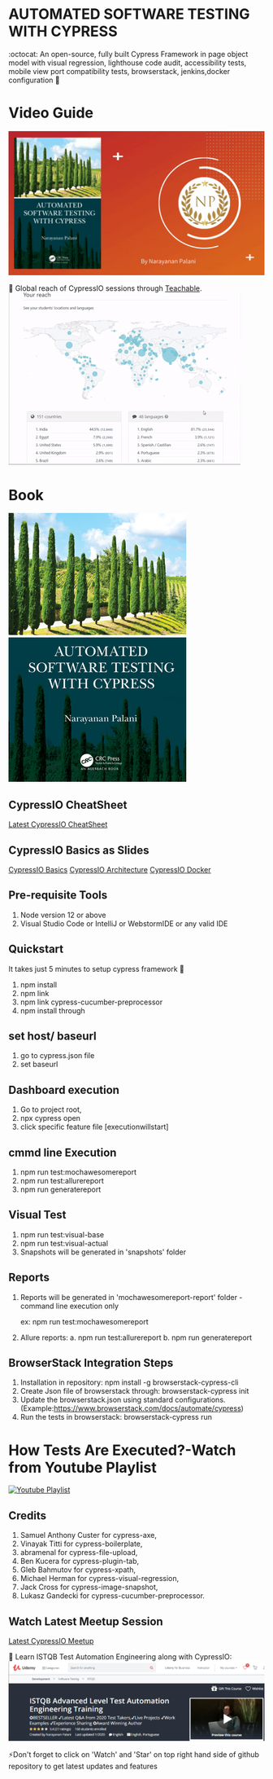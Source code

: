 # AUTOMATED SOFTWARE TESTING WITH CYPRESS
:octocat: An open-source, fully built Cypress Framework in page object model with visual regression, lighthouse code audit, accessibility tests, mobile view port compatibility tests, browserstack, jenkins,docker configuration :evergreen_tree:

# Video Guide
[![CypressIOFramework](https://github.com/narayananpalani/cypress-test-techniques/blob/master/lessons/CypressIOtestframework.gif?raw=true)](https://engineers-hub.teachable.com/p/cypressio)

:rocket: Global reach of CypressIO sessions through [Teachable](https://engineers-hub.teachable.com/). 
[![video showing international reach of udemy courses](https://github.com/narayananpalani/narayananpalani/blob/master/images/globalreach.gif?raw=true)](https://engineers-hub.teachable.com/)

# Book
[![CypressIOBook](https://github.com/narayananpalani/cypress-test-techniques/blob/master/lessons/9780367699543.jpg?raw=true)](https://www.routledge.com/Automated-Software-Testing-with-Cypress/Palani/p/book/9780367699543)

## CypressIO CheatSheet
[Latest CypressIO CheatSheet](https://cheatography.com/narayanan-palani/cheat-sheets/cypressio/)

## CypressIO Basics as Slides
[CypressIO Basics](https://github.com/cypress-test-techniques/lessons/blob/master/lessons/cypress101.pdf?raw=true)
[CypressIO Architecture](https://github.com/cypress-test-techniques/lessons/blob/master/lessons/cypressArchitecture.pdf?raw=true)
[CypressIO Docker](https://github.com/cypress-test-techniques/lessons/blob/master/lessons/cypressDocker.pdf?raw=true)


## Pre-requisite Tools
1. Node version 12 or above
2. Visual Studio Code or IntelliJ or WebstormIDE or any valid IDE

## Quickstart
It takes just 5 minutes to setup cypress framework 🚀
1. npm install
2. npm link
3. npm link cypress-cucumber-preprocessor
4. npm install through

## set host/ baseurl
1. go to cypress.json file
2. set baseurl

## Dashboard execution
1. Go to project root, 
2. npx cypress open
3. click specific feature file [executionwillstart]

## cmmd line Execution
1. npm run test:mochawesomereport
2. npm run test:allurereport
3. npm run generatereport

## Visual Test
1. npm run test:visual-base
2. npm run test:visual-actual
3. Snapshots will be generated in 'snapshots' folder

## Reports
1. Reports will be generated in 'mochawesomereport-report' folder - command line execution only
  
   ex: npm run test:mochawesomereport

2. Allure reports: 
    a. npm run test:allurereport
    b. npm run generatereport

## BrowserStack Integration Steps
1. Installation in repository: npm install -g browserstack-cypress-cli
2. Create Json file of browserstack through: browserstack-cypress init
3. Update the browserstack.json using standard configurations. (Example:https://www.browserstack.com/docs/automate/cypress)   
4. Run the tests in browserstack: browserstack-cypress run 

# How Tests Are Executed?-Watch from Youtube Playlist
[![Youtube Playlist](https://images.unsplash.com/photo-1567443024551-f3e3cc2be870?ixid=MXwxMjA3fDB8MHxwaG90by1wYWdlfHx8fGVufDB8fHw%3D&ixlib=rb-1.2.1&auto=format&fit=crop&w=1050&q=80?raw=true)](https://www.youtube.com/watch?v=H34ABc6BHhs&list=PLXW5SOJAYvfe0aZHUIaAVhZlOfI0wP0Xs)

## Credits
1. Samuel Anthony Custer for cypress-axe,
2. Vinayak Titti for cypress-boilerplate,
3. abramenal for cypress-file-upload,
4. Ben Kucera for cypress-plugin-tab,
5. Gleb Bahmutov for cypress-xpath,
6. Michael Herman for cypress-visual-regression,
7. Jack Cross for cypress-image-snapshot,
8. Lukasz Gandecki for cypress-cucumber-preprocessor.

## Watch Latest Meetup Session
[Latest CypressIO Meetup](https://www.youtube.com/watch?v=b8y8hTTeXTw&t=2s)

:tada: Learn ISTQB Test Automation Engineering along with CypressIO:
[![ISTQB Advanced Test Automation Engineering Training](https://github.com/narayananpalani/narayananpalani/blob/master/images/ISTQBAdvancedTestAutomationEngineering.png?raw=true)](https://engineers-hub.teachable.com/p/istqb-advanced-level-test-automation-engineer-professional-training-with-q-a)

⚡Don't forget to click on 'Watch' and 'Star' on top right hand side of github repository to get latest updates and features
